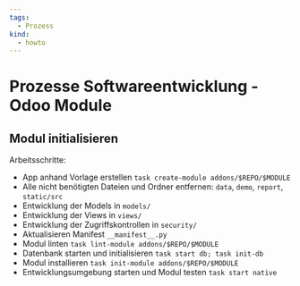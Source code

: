 ```yaml
---
tags:
  - Prozess
kind:
  - howto
---
```

# Prozesse Softwareentwicklung - Odoo Module

## Modul initialisieren

Arbeitsschritte:
* App anhand Vorlage erstellen `task create-module addons/$REPO/$MODULE`
* Alle nicht benötigten Dateien und Ordner entfernen: `data`, `demo`, `report`, `static/src`
* Entwicklung der Models in `models/`
* Entwicklung der Views in `views/`
* Entwicklung der Zugriffskontrollen in `security/`
* Aktualisieren Manifest `__manifest__.py`
* Modul linten `task lint-module addons/$REPO/$MODULE`
* Datenbank starten und initialisieren `task start db; task init-db`
* Modul installieren `task init-module addons/$REPO/$MODULE`
* Entwicklungsumgebung starten und Modul testen `task start native`
